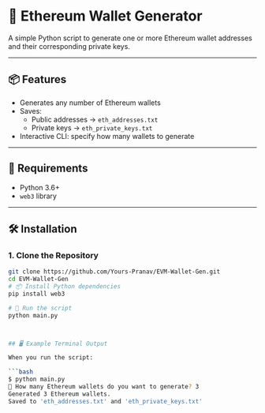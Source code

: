 # 🦊 Ethereum Wallet Generator

A simple Python script to generate one or more Ethereum wallet addresses and their corresponding private keys.

---

## 📦 Features

- Generates any number of Ethereum wallets
- Saves:
  - Public addresses → `eth_addresses.txt`
  - Private keys → `eth_private_keys.txt`
- Interactive CLI: specify how many wallets to generate

---

## 🚀 Requirements

- Python 3.6+
- `web3` library

---

## 🛠 Installation

### 1. Clone the Repository

```bash
git clone https://github.com/Yours-Pranav/EVM-Wallet-Gen.git
cd EVM-Wallet-Gen
# 📦 Install Python dependencies
pip install web3

# 🧪 Run the script
python main.py



## 🖥️ Example Terminal Output

When you run the script:

```bash
$ python main.py
🔢 How many Ethereum wallets do you want to generate? 3
Generated 3 Ethereum wallets.
Saved to 'eth_addresses.txt' and 'eth_private_keys.txt'

